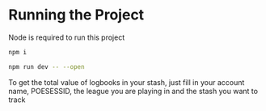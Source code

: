 # Running the Project

Node is required to run this project

```bash
npm i

npm run dev -- --open
```

To get the total value of logbooks in your stash, just fill in your account name, POESESSID, the league you are playing in and the stash you want to track
